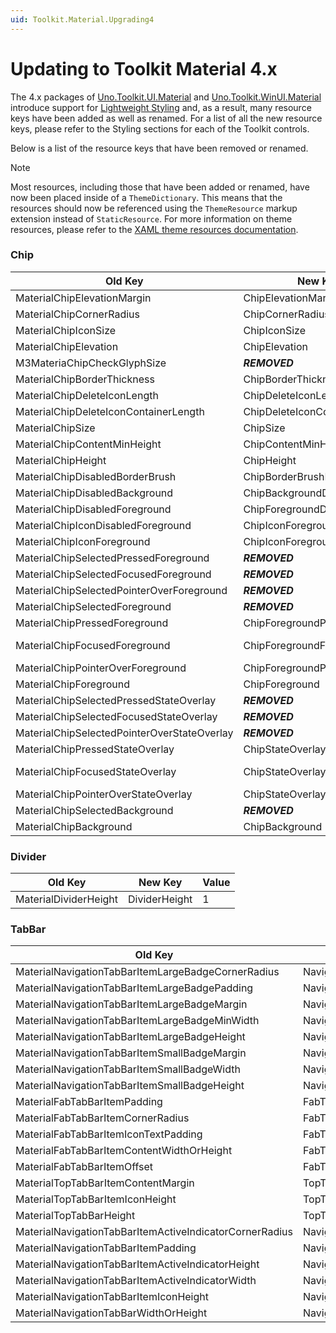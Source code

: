 ```yaml
---
uid: Toolkit.Material.Upgrading4
---
```


# Updating to Toolkit Material 4.x

The 4.x packages of [Uno.Toolkit.UI.Material](https://www.nuget.org/packages/Uno.Toolkit.UI.Material/) and [Uno.Toolkit.WinUI.Material](https://www.nuget.org/packages/Uno.Toolkit.WinUI.Material/) introduce support for [Lightweight Styling](xref:Toolkit.LightweightStyling) and, as a result, many resource keys have been added as well as renamed. For a list of all the new resource keys, please refer to the Styling sections for each of the Toolkit controls.

Below is a list of the resource keys that have been removed or renamed.

> [!NOTE]
> Most resources, including those that have been added or renamed, have now been placed inside of a `ThemeDictionary`. This means that the resources should now be referenced using the `ThemeResource` markup extension instead of `StaticResource`. For more information on theme resources, please refer to the [XAML theme resources documentation](https://learn.microsoft.com/en-us/windows/apps/design/style/xaml-theme-resources).

### Chip

Old Key|New Key|Value
-|-|-
MaterialChipElevationMargin|ChipElevationMargin|4
MaterialChipCornerRadius|ChipCornerRadius|8
MaterialChipIconSize|ChipIconSize|18
MaterialChipElevation|ChipElevation|4
M3MateriaChipCheckGlyphSize|**_REMOVED_**|20
MaterialChipBorderThickness|ChipBorderThickness|1
MaterialChipDeleteIconLength|ChipDeleteIconLength|11
MaterialChipDeleteIconContainerLength|ChipDeleteIconContainerLength|18
MaterialChipSize|ChipSize|12
MaterialChipContentMinHeight|ChipContentMinHeight|20
MaterialChipHeight|ChipHeight|32
MaterialChipDisabledBorderBrush|ChipBorderBrushDisabled|OnSurfaceVariantDisabledLowBrush
MaterialChipDisabledBackground|ChipBackgroundDisabled|OnSurfaceDisabledLowBrush
MaterialChipDisabledForeground|ChipForegroundDisabled|OnSurfaceDisabledBrush
MaterialChipIconDisabledForeground|ChipIconForegroundDisabled|OnSurfaceDisabledBrush
MaterialChipIconForeground|ChipIconForeground|PrimaryBrush
MaterialChipSelectedPressedForeground|**_REMOVED_**|OnSecondaryContainerBrush
MaterialChipSelectedFocusedForeground|**_REMOVED_**|OnSecondaryContainerBrush
MaterialChipSelectedPointerOverForeground|**_REMOVED_**|OnSecondaryContainerBrush
MaterialChipSelectedForeground|**_REMOVED_**|OnSecondaryContainerBrush
MaterialChipPressedForeground|ChipForegroundPressed|OnSurfaceVariantBrush
MaterialChipFocusedForeground|ChipForegroundFocused|OnSurfaceVariantBrush -> SystemControlTransparentBrush
MaterialChipPointerOverForeground|ChipForegroundPointerOver|OnSurfaceVariantBrush
MaterialChipForeground|ChipForeground|OnSurfaceVariantBrush
MaterialChipSelectedPressedStateOverlay|**_REMOVED_**|OnSecondaryContainerSelectedBrush
MaterialChipSelectedFocusedStateOverlay|**_REMOVED_**|OnSecondaryContainerFocusedBrush
MaterialChipSelectedPointerOverStateOverlay|**_REMOVED_**|OnSecondaryContainerHoverBrush
MaterialChipPressedStateOverlay|ChipStateOverlayPressed|OnSurfaceVariantPressedBrush
MaterialChipFocusedStateOverlay|ChipStateOverlayFocused|OnSurfaceVariantFocusedBrush -> SystemControlTransparentBrush
MaterialChipPointerOverStateOverlay|ChipStateOverlayPointerOver|OnSurfaceVariantHoverBrush
MaterialChipSelectedBackground|**_REMOVED_**|SecondaryContainerBrush
MaterialChipBackground|ChipBackground|SystemControlTransparentBrush

### Divider

Old Key|New Key|Value
-|-|-
MaterialDividerHeight|DividerHeight|1

### TabBar

Old Key|New Key|Value
-|-|-
MaterialNavigationTabBarItemLargeBadgeCornerRadius|NavigationTabBarItemLargeBadgeCornerRadius|8
MaterialNavigationTabBarItemLargeBadgePadding|NavigationTabBarItemLargeBadgePadding|4,0
MaterialNavigationTabBarItemLargeBadgeMargin|NavigationTabBarItemLargeBadgeMargin|32,2,0,0
MaterialNavigationTabBarItemLargeBadgeMinWidth|NavigationTabBarItemLargeBadgeMinWidth|16
MaterialNavigationTabBarItemLargeBadgeHeight|NavigationTabBarItemLargeBadgeHeight|16
MaterialNavigationTabBarItemSmallBadgeMargin|NavigationTabBarItemSmallBadgeMargin|0,4,20,0
MaterialNavigationTabBarItemSmallBadgeWidth|NavigationTabBarItemSmallBadgeWidth|6
MaterialNavigationTabBarItemSmallBadgeHeight|NavigationTabBarItemSmallBadgeHeight|6
MaterialFabTabBarItemPadding|FabTabBarItemPadding|20
MaterialFabTabBarItemCornerRadius|FabTabBarItemCornerRadius|16
MaterialFabTabBarItemIconTextPadding|FabTabBarItemIconTextPadding|12
MaterialFabTabBarItemContentWidthOrHeight|FabTabBarItemContentWidthOrHeight|16
MaterialFabTabBarItemOffset|FabTabBarItemOffset|-32
MaterialTopTabBarItemContentMargin|TopTabBarItemContentMargin|0
MaterialTopTabBarItemIconHeight|TopTabBarItemIconHeight|20
MaterialTopTabBarHeight|TopTabBarHeight|48
MaterialNavigationTabBarItemActiveIndicatorCornerRadius|NavigationTabBarItemActiveIndicatorCornerRadius|16
MaterialNavigationTabBarItemPadding|NavigationTabBarItemPadding|0,12,0,16
MaterialNavigationTabBarItemActiveIndicatorHeight|NavigationTabBarItemActiveIndicatorHeight|32
MaterialNavigationTabBarItemActiveIndicatorWidth|NavigationTabBarItemActiveIndicatorWidth|64
MaterialNavigationTabBarItemIconHeight|NavigationTabBarItemIconHeight|18
MaterialNavigationTabBarWidthOrHeight|NavigationTabBarWidthOrHeight|80